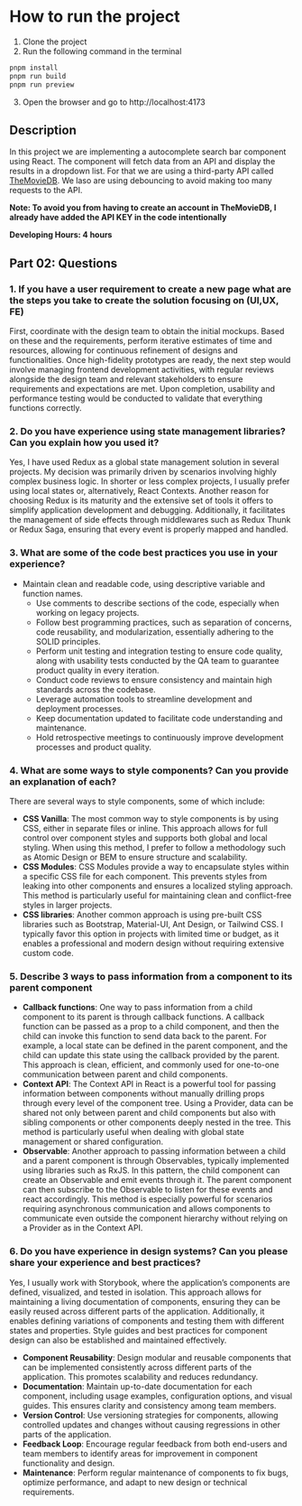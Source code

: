 # How to run the project
1. Clone the project
2. Run the following command in the terminal
```bash
pnpm install
pnpm run build
pnpm run preview
```
3. Open the browser and go to http://localhost:4173

## Description

In this project we are implementing a autocomplete search bar component using React. The component will fetch data from an API and display the results in a dropdown list. For that we are using a third-party API called [TheMovieDB](https://developer.themoviedb.org/reference/search-movie). We laso are using debouncing to avoid making too many requests to the API.

**Note: To avoid you from having to create an account in TheMovieDB, I already have added the API KEY in the code intentionally**

**Developing Hours: 4 hours**

## Part 02: Questions

### 1. If you have a user requirement to create a new page what are the steps you take to create the solution focusing on (UI,UX, FE)
  First, coordinate with the design team to obtain the initial mockups. Based on these and the requirements, perform iterative estimates of time and resources, allowing for continuous refinement of designs and functionalities. Once high-fidelity prototypes are ready, the next step would involve managing frontend development activities, with regular reviews alongside the design team and relevant stakeholders to ensure requirements and expectations are met. Upon completion, usability and performance testing would be conducted to validate that everything functions correctly.

### 2. Do you have experience using state management libraries? Can you explain how you used it?
  Yes, I have used Redux as a global state management solution in several projects. My decision was primarily driven by scenarios involving highly complex business logic. In shorter or less complex projects, I usually prefer using local states or, alternatively, React Contexts. Another reason for choosing Redux is its maturity and the extensive set of tools it offers to simplify application development and debugging. Additionally, it facilitates the management of side effects through middlewares such as Redux Thunk or Redux Saga, ensuring that every event is properly mapped and handled.

### 3. What are some of the code best practices you use in your experience?
  - Maintain clean and readable code, using descriptive variable and function names.
	- Use comments to describe sections of the code, especially when working on legacy projects.
	- Follow best programming practices, such as separation of concerns, code reusability, and modularization, essentially adhering to the SOLID principles.
	- Perform unit testing and integration testing to ensure code quality, along with usability tests conducted by the QA team to guarantee product quality in every iteration.
	- Conduct code reviews to ensure consistency and maintain high standards across the codebase.
	- Leverage automation tools to streamline development and deployment processes.
	- Keep documentation updated to facilitate code understanding and maintenance.
	- Hold retrospective meetings to continuously improve development processes and product quality.
  
### 4. What are some ways to style components? Can you provide an explanation of each?
  There are several ways to style components, some of which include:
  - **CSS Vanilla**: The most common way to style components is by using CSS, either in separate files or inline. This approach allows for full control over component styles and supports both global and local styling. When using this method, I prefer to follow a methodology such as Atomic Design or BEM to ensure structure and scalability.
  - **CSS Modules**: CSS Modules provide a way to encapsulate styles within a specific CSS file for each component. This prevents styles from leaking into other components and ensures a localized styling approach. This method is particularly useful for maintaining clean and conflict-free styles in larger projects.
  - **CSS libraries**: Another common approach is using pre-built CSS libraries such as Bootstrap, Material-UI, Ant Design, or Tailwind CSS. I typically favor this option in projects with limited time or budget, as it enables a professional and modern design without requiring extensive custom code.

### 5. Describe 3 ways to pass information from a component to its parent component
  - **Callback functions**: One way to pass information from a child component to its parent is through callback functions. A callback function can be passed as a prop to a child component, and then the child can invoke this function to send data back to the parent. For example, a local state can be defined in the parent component, and the child can update this state using the callback provided by the parent. This approach is clean, efficient, and commonly used for one-to-one communication between parent and child components.
  - **Context API**: The Context API in React is a powerful tool for passing information between components without manually drilling props through every level of the component tree. Using a Provider, data can be shared not only between parent and child components but also with sibling components or other components deeply nested in the tree. This method is particularly useful when dealing with global state management or shared configuration.
  - **Observable**: Another approach to passing information between a child and a parent component is through Observables, typically implemented using libraries such as RxJS. In this pattern, the child component can create an Observable and emit events through it. The parent component can then subscribe to the Observable to listen for these events and react accordingly. This method is especially powerful for scenarios requiring asynchronous communication and allows components to communicate even outside the component hierarchy without relying on a Provider as in the Context API.
  
### 6. Do you have experience in design systems? Can you please share your experience and best practices?
  Yes, I usually work with Storybook, where the application’s components are defined, visualized, and tested in isolation. This approach allows for maintaining a living documentation of components, ensuring they can be easily reused across different parts of the application. Additionally, it enables defining variations of components and testing them with different states and properties. Style guides and best practices for component design can also be established and maintained effectively.
  - **Component Reusability**: Design modular and reusable components that can be implemented consistently across different parts of the application. This promotes scalability and reduces redundancy.
  - **Documentation**: Maintain up-to-date documentation for each component, including usage examples, configuration options, and visual guides. This ensures clarity and consistency among team members.
  - **Version Control**: Use versioning strategies for components, allowing controlled updates and changes without causing regressions in other parts of the application.
  - **Feedback Loop**: Encourage regular feedback from both end-users and team members to identify areas for improvement in component functionality and design.
  - **Maintenance**: Perform regular maintenance of components to fix bugs, optimize performance, and adapt to new design or technical requirements.